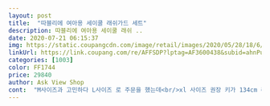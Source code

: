 ```yaml
---
layout: post 
title:  "따블리에 여아용 세이쿨 래쉬가드 세트" 
description: 따블리에 여아용 세이쿨 래쉬 ..
date: 2020-07-21 06:15:37 
img: https://static.coupangcdn.com/image/retail/images/2020/05/28/18/6/1d757297-e309-4a6b-a64a-6ff6bbacac2c.jpg 
linkUrl: https://link.coupang.com/re/AFFSDP?lptag=AF3600438&subid=ahnPublicAsk&pageKey=1649090310&itemId=2809823777&vendorItemId=70799379165&traceid=V0-113-4313d5a0d099f8d7 
categories: [1003] 
color: FF1744 
price: 29840 
author: Ask View Shop 
cont:  "M사이즈과 고민하다 L사이즈 로 주문을 했는데<br/>xl 사이즈 권장 키가 134cm 라고 적혀 있는데<br/>​<br/>✔ KC 인증 필 유무  유 / KC마크<br/>✔ 모델명  세이쿨 래쉬가드 세트<br/>✔ 브랜드  따블리에<br/>✔ 소재  폴리에스테르 80% , 폴리우레탄 20%<br/>✔ 원산지  대한민국<br/>✔ 제조사  앨리앤앨리스<br/>가격도 착하고 디자인도 너무 예쁘고 퀄리티도 굿이예요<br/>끼임이 없도록 원단에 따로 되어있어서 아이가 불편해하지 않았어요<br/>넘 이쁘고 신축성이 좋아 입고 벗기기에도 좋더라구요.<br/><br/>뒷쪽은 약간 길게 둥근라인으로 되있어요<br/>물밖에서도 오래오래 입고 놀수 있어서 구매 잘 한것 같아요 ^^<br/>박음질도 꼼꼼하게 되있는 어깨 레글런 무봉제 시접으로<br/>사실 체중이 키에 비해 더 나가서 통통한 체격을 갖고 있지만<br/>살짝 여유있게 잘 맞더라구요.<br/><br/>상의 부분은 앞쪽은 일자 라인이고<br/>색감과 디자인도 너무 예쁘고 신축성이 너무 좋아서 입고 벗기가 편했어요 ㅎㅎ<br/>심플한 디자인에도 질리지 않을 색감이 이뻐요<br/>아이가 좋아하는 핑크와 하늘색의 색조합이 상콤하니<br/>아이도 마음에 들어해서 기분좋네요 ㅎㅎ<br/>아이에게 잘 맞고 무엇보다 바지가 속옷 착용을 하지 않아도<br/>안쪽 앞부분에는 안감이 덧데어져 있어서 위생적이예요 ^^<br/>안쪽에서 거슬림이 없고 부드럽운 착장감으로<br/>에메랄드 민트 색상의 워터레깅스 바지<br/>에메랄드 색상의 워터레깅스 세트로<br/>여름철 물놀이를 자주 가게 될 것 같아서 구매했는데<br/>예민한 피부를 가진 아이들이 입기에도 좋아요<br/>완전 만족++<br/>입으니깐 귀염귀염하니 이쁘더라구요 ㅎㅎ<br/>저희 아이키는 126.<br/>2cm 라서 딱이더라구요<br/>착용감이 좋아 물놀이를 하면서도 활동하기 편하고<br/>키 112cm / 몸무게 20kg<br/>키는 126.<br/>2cm 체중은 29kg 인데<br/>핑크톤의 래쉬가드 상의와<br/>" 
---
```

